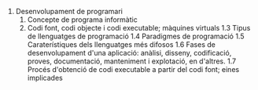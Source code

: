 1. Desenvolupament de programari
	1. Concepte de programa informàtic
	2. Codi font, codi objecte i codi executable; màquines virtuals
	1.3 Tipus de llenguatges de programació
	1.4 Paradigmes de programació
	1.5 Caraterístiques dels llenguatges més difosos
	1.6 Fases de desenvolupament d'una aplicació: anàlisi, disseny, codificació, proves, documentació, manteniment i explotació, en d'altres.
	1.7 Procés d'obtenció de codi executable a partir del codi font; eines implicades
